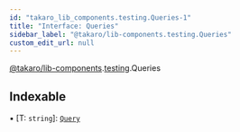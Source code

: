 ```yaml
---
id: "takaro_lib_components.testing.Queries-1"
title: "Interface: Queries"
sidebar_label: "@takaro/lib-components.testing.Queries"
custom_edit_url: null
---
```


[@takaro/lib-components](../modules/takaro_lib_components.md).[testing](../namespaces/takaro_lib_components.testing.md).Queries

## Indexable

▪ [T: `string`]: [`Query`](../namespaces/takaro_lib_components.testing.md#query)
